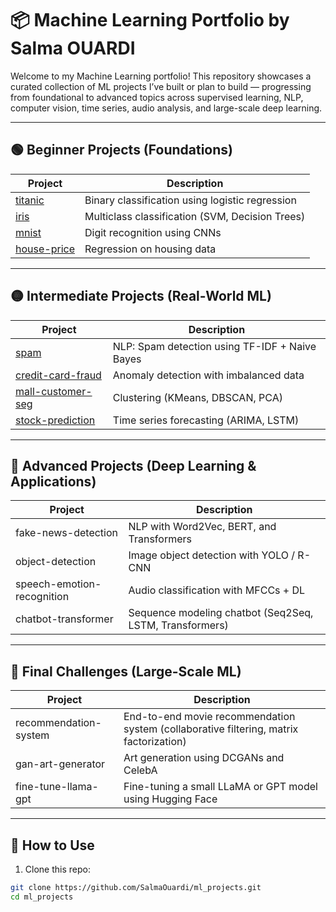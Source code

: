 # 📦 Machine Learning Portfolio by Salma OUARDI

Welcome to my Machine Learning portfolio! This repository showcases a curated collection of ML projects I’ve built or plan to build — progressing from foundational to advanced topics across supervised learning, NLP, computer vision, time series, audio analysis, and large-scale deep learning.

---

## 🟢 Beginner Projects (Foundations)
| Project                          | Description                                   |
|----------------------------------|-----------------------------------------------|
| [titanic](./titanic)             | Binary classification using logistic regression |
| [iris](./iris)                   | Multiclass classification (SVM, Decision Trees) |
| [mnist](./mnist)                 | Digit recognition using CNNs                  |
| [house-price](./house_price)    | Regression on housing data                    |

---

## 🟡 Intermediate Projects (Real-World ML)
| Project                                  | Description                                 |
|------------------------------------------|---------------------------------------------|
| [spam](./spam)                           | NLP: Spam detection using TF-IDF + Naive Bayes |
| [credit-card-fraud](./credit_card_fraud) | Anomaly detection with imbalanced data      |
| [mall-customer-seg](./mall-customer-seg) | Clustering (KMeans, DBSCAN, PCA)            |
| [stock-prediction](./stock_prediction)   | Time series forecasting (ARIMA, LSTM)       |

---

## 🔵 Advanced Projects (Deep Learning & Applications)
| Project                                     | Description                              |
|---------------------------------------------|------------------------------------------|
| fake-news-detection                         | NLP with Word2Vec, BERT, and Transformers |
| object-detection                            | Image object detection with YOLO / R-CNN  |
| speech-emotion-recognition                  | Audio classification with MFCCs + DL      |
| chatbot-transformer                         | Sequence modeling chatbot (Seq2Seq, LSTM, Transformers) |

---

## 🔴 Final Challenges (Large-Scale ML)
| Project                                  | Description                                  |
|------------------------------------------|----------------------------------------------|
| recommendation-system                    | End-to-end movie recommendation system (collaborative filtering, matrix factorization) |
| gan-art-generator                        | Art generation using DCGANs and CelebA       |
| fine-tune-llama-gpt                      | Fine-tuning a small LLaMA or GPT model using Hugging Face |

---

## 🚀 How to Use

1. Clone this repo:
```bash
git clone https://github.com/SalmaOuardi/ml_projects.git
cd ml_projects

